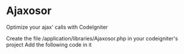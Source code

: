 # Ajaxosor
Optimize your ajax' calls with CodeIgniter 


Create the file /application/libraries/Ajaxosor.php in your codeigniter's project 
Add the following code in it

<?php defined('BASEPATH') OR exit('No direct script access allowed');
require(APPPATH.'/third_party/Ajaxosor/Ajax_lib.php');
